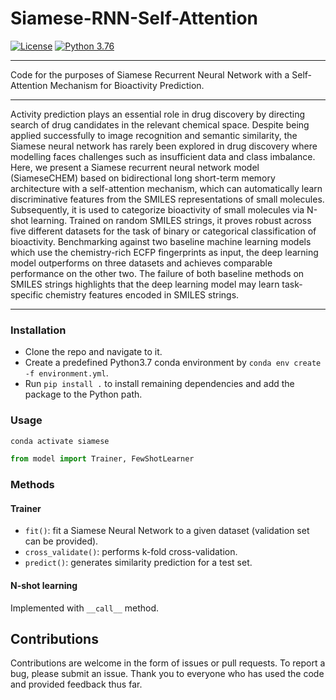 # Siamese-RNN-Self-Attention
[![License](https://img.shields.io/badge/License-Apache%202.0-blue.svg)](https://opensource.org/licenses/Apache-2.0)
[![Python 3.76](https://img.shields.io/badge/python-3.7-blue.svg)](https://www.python.org/downloads/release/python-373/)

___

Code for the purposes of Siamese Recurrent Neural Network with a Self-Attention Mechanism for Bioactivity Prediction.
___

Activity prediction plays an essential role in drug discovery by directing search of drug candidates in the relevant chemical space. Despite being applied successfully to image recognition and semantic similarity, the Siamese neural network has rarely been explored in drug discovery where modelling faces challenges such as insufficient data and class imbalance. Here, we present a Siamese recurrent neural network model (SiameseCHEM) based on bidirectional long short-term memory architecture with a self-attention mechanism, which can automatically learn discriminative features from the SMILES representations of small molecules. Subsequently, it is used to categorize bioactivity of small molecules via N-shot learning. Trained on random SMILES strings, it proves robust across five different datasets for the task of binary or categorical classification of bioactivity. Benchmarking against two baseline machine learning models which use the chemistry-rich ECFP fingerprints as input, the deep learning model outperforms on three datasets and achieves comparable performance on the other two. The failure of both baseline methods on SMILES strings highlights that the deep learning model may learn task-specific chemistry features encoded in SMILES strings.
___

### Installation
- Clone the repo and navigate to it.
- Create a predefined Python3.7 conda environment by `conda env create -f environment.yml`.
- Run `pip install .` to install remaining dependencies and add the package to the Python path.

### Usage
``` bash
conda activate siamese
```

```python
from model import Trainer, FewShotLearner
```

### Methods
#### Trainer
- `fit()`: fit a Siamese Neural Network to a given dataset (validation set can be provided).
- `cross_validate()`: performs k-fold cross-validation.
- `predict()`: generates similarity prediction for a test set.

#### N-shot learning
Implemented with `__call__` method. 

## Contributions
Contributions are welcome in the form of issues or pull requests. To report a bug, please submit an issue. Thank you to everyone who has used the code and provided feedback thus far.
